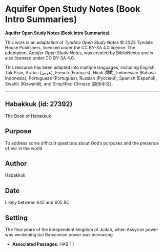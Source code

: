 # Aquifer Open Study Notes (Book Intro Summaries)

**Aquifer Open Study Notes (Book Intro Summaries)**

This work is an adaptation of *Tyndale Open Study Notes* © 2023 Tyndale House Publishers, licensed under the CC BY\-SA 4\.0 license. The adaptation, *Aquifer Open Study Notes*, was created by BiblioNexus and is also licensed under CC BY\-SA 4\.0\.

This resource has been adapted into multiple languages, including English, Tok Pisin, Arabic (عربي), French (Français), Hindi (हिंदी), Indonesian (Bahasa Indonesia), Portuguese (Português), Russian (Русский), Spanish (Español), Swahili (Kiswahili), and Simplified Chinese (简体中文).



--------------------------------

## Habakkuk (id: 27392)

The Book of Habakkuk

Purpose
-------

To address some difficult questions about God’s purposes and the presence of evil in the world

Author
------

Habakkuk

Date
----

Likely between 645 and 605 BC

Setting
-------

The final years of the independent kingdom of Judah, when Assyrian power was weakening but Babylonian power was increasing

* **Associated Passages:** HAB 1:1

